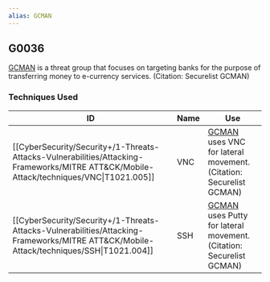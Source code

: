```yaml
---
alias: GCMAN
---
```


## G0036

[GCMAN](https://attack.mitre.org/groups/G0036) is a threat group that focuses on targeting banks for the purpose of transferring money to e-currency services. (Citation: Securelist GCMAN)


### Techniques Used

| ID | Name | Use |
| --- | --- | --- |
| [[CyberSecurity/Security+/1-Threats-Attacks-Vulnerabilities/Attacking-Frameworks/MITRE ATT&CK/Mobile-Attack/techniques/VNC\|T1021.005]] | VNC | [GCMAN](https://attack.mitre.org/groups/G0036) uses VNC for lateral movement.(Citation: Securelist GCMAN) |
| [[CyberSecurity/Security+/1-Threats-Attacks-Vulnerabilities/Attacking-Frameworks/MITRE ATT&CK/Mobile-Attack/techniques/SSH\|T1021.004]] | SSH | [GCMAN](https://attack.mitre.org/groups/G0036) uses Putty for lateral movement.(Citation: Securelist GCMAN) |
